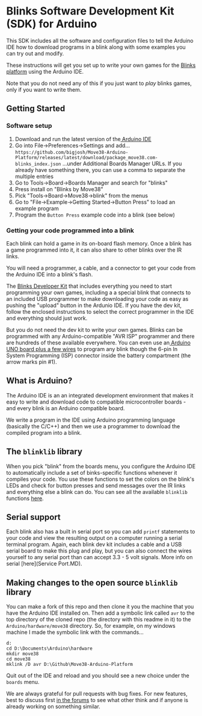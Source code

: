 # Blinks Software Development Kit (SDK) for Arduino

This SDK includes all the software and configuration files to tell the Arduino IDE how to download programs in a blink along with some examples you can try out and modify.

These instructions will get you set up to write your own games for the [Blinks platform](https://move38.com/pages/blinks-collection) using the Arduino IDE.

Note that you do not need any of this if you just want to *play* blinks games, only if you want to write them.


## Getting Started

### Software setup

1. Download and run the latest version of the[ Arduino IDE](https://www.arduino.cc/en/Main/Software#download)
2. Go into File->Preferences->Settings and add...
`https://github.com/bigjosh/Move38-Arduino-Platform/releases/latest/download/package_move38.com-blinks_index.json`
...under Additional Boards Manager URLs. If you already have something there, you can use a comma to separate the multiple entries
3. Go to Tools->Board->Boards Manager and search for "blinks"
4. Press install on "Blinks by Move38"
5. Pick "Tools->Board->Move38->blink" from the menus 
5. Go to "File->Example->Getting Started->Button Press" to load an example program
6. Program the `Button Press` example code into a blink (see below)


### Getting your code programmed into a blink

Each blink can hold a game in its on-board flash memory. Once a blink has a game programmed into it, it can also share to other blinks over the IR links.  

You will need a programmer, a cable, and a connector to get your code from the Arduino IDE into a blink's flash. 
 
The [Blinks Developer Kit](https://move38.com/products/bare-bones-dev-kit) that includes everything you need to start programming your own games, including a a special blink that connects to an included USB programmer to make downloading your code as easy as pushing the "upload" button in the Ardunio IDE. If you have the dev kit, follow the enclosed instructions to select the correct programmer in the IDE and everything should just work.    
 
But you do not need the dev kit to write your own games. Blinks can be programmed with any Arduino-compatible "AVR ISP" programmer and there are hundreds of these available everywhere. You can even use an[ Arduino UNO board plus a few wires](https://www.arduino.cc/en/Tutorial/ArduinoISP#toc2) to program any blink though the 6-pin In System Programming (ISP) connector inside the battery compartment (the arrow marks pin #1). 

## What is Arduino?

The Arduino IDE is an an integrated development environment that makes it easy to write and download code to compatible microcontroller boards - and every blink is an Arduino compatible board.

We write a program in the IDE using Arduino programming language (basically the C/C++) and then we use a programmer to download the compiled program into a blink. 

## The `blinklib` library

When you pick "blink" from the boards menu, you configure the Arduino IDE to automatically include a set of binks-specific functions whenever it compiles your code. You use these functions to set the colors on the blink's LEDs and check for button presses and send messages over the IR links and everything else a blink can do. You can see all the available `blinklib` functions [here](cores/blinklib/blinklib.h).     

## Serial support

Each blink also has a built in serial port so you can add `printf` statements to your code and view the resulting output on a computer running a serial terminal program. Again, each blink dev kit includes a cable and a USB serial board to make this plug and play, but you can also connect the wires yourself to any serial port than can accept 3.3 - 5 volt signals. More info on serial [here](Service Port.MD).       

## Making changes to the open source `blinklib` library

You can make a fork of this repo and then clone it you the machine that you have the Arduino IDE installed on. Then add a symbolic link called `avr` to the top directory of the cloned repo (the directory with this readme in it) to the `Arduino/hardware/move38` directory. So, for example, on my windows machine I made the symbolic link with the commands...

```
d:
cd D:\Documents\Arduino\hardware
mkdir move38
cd move38
mklink /D avr D:\Github\Move38-Arduino-Platform
```

Quit out of the IDE and reload and you should see a new choice under the `boards` menu.

We are always grateful for pull requests with bug fixes. For new features, best to discuss first [in the forums](https://forum.move38.com/c/softwareresources/9) to see what other think and if anyone is already working on something similar. 

###